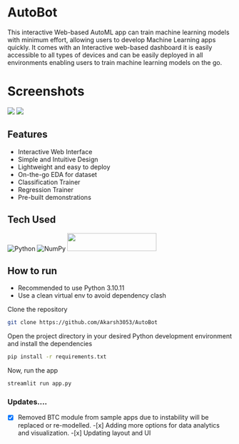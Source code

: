 # AutoBot

This interactive Web-based AutoML app can train machine learning models with minimum effort, allowing users to develop Machine Learning apps quickly. It comes with an Interactive web-based dashboard it is easily accessible to all types of devices and can be easily deployed in all environments enabling users to train machine learning models on the go.

# Screenshots

<img src="https://blogger.googleusercontent.com/img/b/R29vZ2xl/AVvXsEjb4qULU0a2BfdWjFpXUKm-tqnU2aSV7LF_SQ2u0XNr1KdHr_yQ1wBLxKlz872wvfrWVnr-S4ffFXwyhWiqZDClTh7bU_QFV0Z_4l5LybF8qtGP2ma0pFu7kDc_ObI0WoGYJwPKIMf4xOJr2twmwLDUCkDJ8dhnTACktI_sdBxl_HbR2vSjp30nIlY2BHc/s16000/AutoBot.png"> <img src="https://blogger.googleusercontent.com/img/b/R29vZ2xl/AVvXsEjWD2i5JkXwfTgVco4mfhbA-8EoibREDu3B4Dr-ywPcnUUJR-0tklKll5aDMkz9Iv0V_xGE5mbk71fxoVUDeSKt23yoXcHBt5N8AP_kE0-y_ns2FRvsLJQyZvw-eT8XDG6rzHIrwYIHZ1nbM1ChQ4_tdk8lj4Hc7yQAnC7yxECPCTnlfKXZCS_OwB0OaC0/s16000/Screenshot%20(57).png">

## Features

- Interactive Web Interface
- Simple and Intuitive Design
- Lightweight and easy to deploy
- On-the-go EDA for dataset
- Classification Trainer
- Regression Trainer
- Pre-built demonstrations

## Tech Used

![Python](https://img.shields.io/badge/python-3670A0?style=for-the-badge&logo=python&logoColor=ffdd54) ![NumPy](https://img.shields.io/badge/numpy-%23013243.svg?style=for-the-badge&logo=numpy&logoColor=white)
<img src="https://streamlit.io/images/brand/streamlit-logo-secondary-colormark-darktext.svg" width="200" height="40"/>

## How to run

- Recommended to use Python 3.10.11
- Use a clean virtual env to avoid dependency clash

Clone the repository

```bash
git clone https://github.com/Akarsh3053/AutoBot
```

Open the project directory in your desired Python development environment and install the dependencies

```bash
pip install -r requirements.txt
```

Now, run the app

```bash
streamlit run app.py
```

### Updates....

-[x] Removed BTC module from sample apps due to instability will be replaced or re-modelled. -[x] Adding more options for data analytics and visualization. -[x] Updating layout and UI
